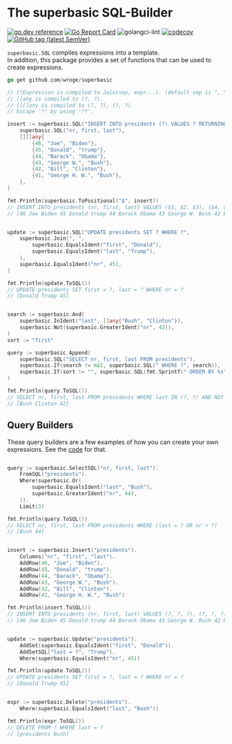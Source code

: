 # The superbasic SQL-Builder

[![go.dev reference](https://img.shields.io/badge/go.dev-reference-007d9c?logo=go&logoColor=white)](https://pkg.go.dev/github.com/wroge/superbasic)
[![Go Report Card](https://goreportcard.com/badge/github.com/wroge/superbasic)](https://goreportcard.com/report/github.com/wroge/superbasic)
![golangci-lint](https://github.com/wroge/superbasic/workflows/golangci-lint/badge.svg)
[![codecov](https://codecov.io/gh/wroge/superbasic/branch/main/graph/badge.svg?token=SBSedMOGHR)](https://codecov.io/gh/wroge/superbasic)
[![GitHub tag (latest SemVer)](https://img.shields.io/github/tag/wroge/superbasic.svg?style=social)](https://github.com/wroge/superbasic/tags)

```superbasic.SQL``` compiles expressions into a template.  
In addition, this package provides a set of functions that can be used to create expressions.  

```go
go get github.com/wroge/superbasic

// []Expression is compiled to Join(sep, expr...). (default sep is ", ")
// []any is compiled to (?, ?).  
// [][]any is compiled to (?, ?), (?, ?).  
// Escape '?' by using '??'.

insert := superbasic.SQL("INSERT INTO presidents (?) VALUES ? RETURNING id",
	superbasic.SQL("nr, first, last"),
	[][]any{
		{46, "Joe", "Biden"},
		{45, "Donald", "trump"},
		{44, "Barack", "Obama"},
		{43, "George W.", "Bush"},
		{42, "Bill", "Clinton"},
		{41, "George H. W.", "Bush"},
	},
)

fmt.Println(superbasic.ToPositional("$", insert))
// INSERT INTO presidents (nr, first, last) VALUES ($1, $2, $3), ($4, $5, $6), ($7, $8, $9), ($10, $11, $12), ($13, $14, $15), ($16, $17, $18) RETURNING id
// [46 Joe Biden 45 Donald trump 44 Barack Obama 43 George W. Bush 42 Bill Clinton 41 George H. W. Bush]


update := superbasic.SQL("UPDATE presidents SET ? WHERE ?",
	superbasic.Join(", ",
		superbasic.EqualsIdent("first", "Donald"),
		superbasic.EqualsIdent("last", "Trump"),
	),
	superbasic.EqualsIdent("nr", 45),
)

fmt.Println(update.ToSQL())
// UPDATE presidents SET first = ?, last = ? WHERE nr = ?
// [Donald Trump 45]


search := superbasic.And(
	superbasic.InIdent("last", []any{"Bush", "Clinton"}),
	superbasic.Not(superbasic.GreaterIdent("nr", 42)),
)
sort := "first"

query := superbasic.Append(
	superbasic.SQL("SELECT nr, first, last FROM presidents"),
	superbasic.If(search != nil, superbasic.SQL(" WHERE ?", search)),
	superbasic.If(sort != "", superbasic.SQL(fmt.Sprintf(" ORDER BY %s", sort))),
)

fmt.Println(query.ToSQL())
// SELECT nr, first, last FROM presidents WHERE last IN (?, ?) AND NOT (nr > ?) ORDER BY first
// [Bush Clinton 42]

```

## Query Builders

These query builders are a few examples of how you can create your own expressions.
See the [code](https://github.com/wroge/superbasic/blob/main/superbasic.go#L331) for that.

```go

query := superbasic.SelectSQL("nr, first, last").
	FromSQL("presidents").
	Where(superbasic.Or(
		superbasic.EqualsIdent("last", "Bush"),
		superbasic.GreaterIdent("nr", 44),
	)).
	Limit(3)

fmt.Println(query.ToSQL())
// SELECT nr, first, last FROM presidents WHERE (last = ? OR nr > ?)
// [Bush 44]


insert := superbasic.Insert("presidents").
	Columns("nr", "first", "last").
	AddRow(46, "Joe", "Biden").
	AddRow(45, "Donald", "trump").
	AddRow(44, "Barack", "Obama").
	AddRow(43, "George W.", "Bush").
	AddRow(42, "Bill", "Clinton").
	AddRow(41, "George H. W.", "Bush")

fmt.Println(insert.ToSQL())
// INSERT INTO presidents (nr, first, last) VALUES (?, ?, ?), (?, ?, ?), (?, ?, ?), (?, ?, ?), (?, ?, ?), (?, ?, ?) 
// [46 Joe Biden 45 Donald trump 44 Barack Obama 43 George W. Bush 42 Bill Clinton 41 George H. W. Bush]


update := superbasic.Update("presidents").
	AddSet(superbasic.EqualsIdent("first", "Donald")).
	AddSetSQL("last = ?", "Trump").
	Where(superbasic.EqualsIdent("nr", 45))

fmt.Println(update.ToSQL())
// UPDATE presidents SET first = ?, last = ? WHERE nr = ? 
// [Donald Trump 45]


expr := superbasic.Delete("presidents").
	Where(superbasic.EqualsIdent("last", "Bush"))

fmt.Println(expr.ToSQL())
// DELETE FROM ? WHERE last = ? 
// [presidents Bush]
```